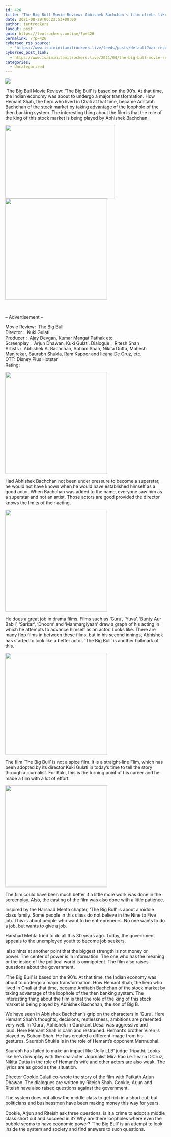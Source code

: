 ```yaml
---
id: 426
title: 'The Big Bull Movie Review: Abhishek Bachchan’s film climbs like a stock market'
date: 2021-08-29T06:23:53+00:00
author: tentrockers
layout: post
guid: https://tentrockers.online/?p=426
permalink: /?p=426
cyberseo_rss_source:
  - 'https://www.isaiminitamilrockers.live/feeds/posts/default?max-results=150&start-index=1'
cyberseo_post_link:
  - https://www.isaiminitamilrockers.live/2021/04/the-big-bull-movie-review-abhishek.html
categories:
  - Uncategorized
---
```

<div class="media_block">
  <img src="https://1.bp.blogspot.com/-qbPK7Flczzs/YG82VE_frHI/AAAAAAAAArI/IaIb2cNdEZ4b9Cjuby7wvPYVUSD2uJWIwCLcBGAsYHQ/s72-w344-h230-c/WhatsApp_Image_2021-03-19_at_2.01_.56_PM_1000x667__571_855.jpg" class="media_thumbnail" />
</div>

<meta content="&nbsp; The Big Bull Movie Review: ‘The Big Bull’ is based on the 90’s.&nbsp;At that time, the Indian economy was about to undergo a major transformati..." name="twitter:description" />

  


<center>
</center>

  
<ins class="hb6d4c9baf5" data-affquery="/81dee8bcaf/b6d4c9baf5/?placementName=default" data-domain="//aaaaaco.com" data-height="0" data-width="0"></ins>

&nbsp;<span face="&quot;Source Sans Pro&quot;, &quot;Helvetica Neue&quot;, sans-serif">The Big Bull Movie Review: ‘The Big Bull’ is based on the 90’s.&nbsp;At that time, the Indian economy was about to undergo a major transformation.&nbsp;How Hemant Shah, the hero who lived in Chali at that time, became Amitabh Bachchan of the stock market by taking advantage of the loophole of the then banking system.&nbsp;The interesting thing about the film is that the role of the king of this stock market is being played by Abhishek Bachchan.</span><ins class="hb6d4c9baf5" data-affquery="/81dee8bcaf/b6d4c9baf5/?placementName=default" data-domain="//aaaaaco.com" data-height="0" data-width="0"></ins>

<ins class="hb6d4c9baf5" data-affquery="/81dee8bcaf/b6d4c9baf5/?placementName=default" data-domain="//aaaaaco.com" data-height="0" data-width="0"></ins>

<div class="separator">
  <a href="https://1.bp.blogspot.com/-qbPK7Flczzs/YG82VE_frHI/AAAAAAAAArI/IaIb2cNdEZ4b9Cjuby7wvPYVUSD2uJWIwCLcBGAsYHQ/s855/WhatsApp_Image_2021-03-19_at_2.01_.56_PM_1000x667__571_855.jpg"><img loading="lazy" border="0" data-original-height="571" data-original-width="855" height="230" src="https://1.bp.blogspot.com/-qbPK7Flczzs/YG82VE_frHI/AAAAAAAAArI/IaIb2cNdEZ4b9Cjuby7wvPYVUSD2uJWIwCLcBGAsYHQ/w344-h230/WhatsApp_Image_2021-03-19_at_2.01_.56_PM_1000x667__571_855.jpg" width="344" /></a>
</div>



<div class="separator">
  <a href="https://nayishayari.com/vanakkam-da-mapla-movie/" target="_blank" rel="noopener"><img border="0" data-original-height="166" data-original-width="800" src="https://1.bp.blogspot.com/-pguMr_Mtlcw/YG82aAcecFI/AAAAAAAAArM/at4xxL7EMi8mDeLsc_Lmd9ox9RjI9s42wCLcBGAsYHQ/s320/unnamed.gif" width="320" /></a>
</div>

<span face="&quot;Source Sans Pro&quot;, &quot;Helvetica Neue&quot;, sans-serif"><br /></span><ins class="hb6d4c9baf5" data-affquery="/81dee8bcaf/b6d4c9baf5/?placementName=default" data-domain="//aaaaaco.com" data-height="0" data-width="0"></ins><ins class="hb6d4c9baf5" data-affquery="/81dee8bcaf/b6d4c9baf5/?placementName=default" data-domain="//aaaaaco.com" data-height="0" data-width="0"></ins>

<span class="td-adspot-title">– Advertisement –</span><ins class="hb6d4c9baf5" data-affquery="/81dee8bcaf/b6d4c9baf5/?placementName=default" data-domain="//aaaaaco.com" data-height="0" data-width="0"></ins>

<ins class="hb6d4c9baf5" data-affquery="/81dee8bcaf/b6d4c9baf5/?placementName=default" data-domain="//aaaaaco.com" data-height="0" data-width="0"></ins>

Movie Review: &nbsp;The Big Bull  
Director : &nbsp;Kuki Gulati  
Producer : &nbsp;Ajay Devgan, Kumar Mangat Pathak etc.  
Screenplay :&nbsp; Arjun Dhawan, Kuki Gulati. Dialogue : &nbsp;Ritesh Shah  
Artists : &nbsp;Abhishek A. Bachchan, Soham Shah, Nikita Dutta, Mahesh Manjrekar, Saurabh Shukla, Ram Kapoor and Ileana De Cruz, etc.  
OTT: Disney Plus Hotstar  
Rating:&nbsp;<ins class="hb6d4c9baf5" data-affquery="/81dee8bcaf/b6d4c9baf5/?placementName=default" data-domain="//aaaaaco.com" data-height="0" data-width="0"></ins>

<div class="separator">
  <a href="https://aaaaaco.com/d4c26a5800/235ceaef16/?placementName=default" target="_blank" rel="noopener"><img border="0" data-original-height="166" data-original-width="800" src="https://1.bp.blogspot.com/-idK6a3xyXAY/YG82dqbW-JI/AAAAAAAAArQ/RyUkBfFslyYzqWRxZLZcgtC24rxi3HlJQCLcBGAsYHQ/s320/unnamed.gif" width="320" /></a>
</div>

Had Abhishek Bachchan not been under pressure to become a superstar, he would not have known when he would have established himself as a good actor. When Bachchan was added to the name, everyone saw him as a superstar and not an artist. Those actors are good provided the director knows the limits of their acting.<ins class="hb6d4c9baf5" data-affquery="/81dee8bcaf/b6d4c9baf5/?placementName=default" data-domain="//aaaaaco.com" data-height="0" data-width="0"></ins>

<div class="separator">
  <a href="https://aaaaaco.com/d4c26a5800/235ceaef16/?placementName=default" target="_blank" rel="noopener"><img border="0" data-original-height="166" data-original-width="800" src="https://1.bp.blogspot.com/-FvEFaC7rUew/YG82jd_AsJI/AAAAAAAAArU/WiRxvF2WoEsSdR8ETlgxZCiW_p6Djr8hACLcBGAsYHQ/s320/unnamed.gif" width="320" /></a>
</div>

He does a great job in drama films. Films such as ‘Guru’, ‘Yuva’, ‘Bunty Aur Babli’, ‘Sarkar’, ‘Dhoom’ and ‘Manmargiyaan’ draw a graph of his acting in which he attempts to advance himself as an actor. Looks like. There are many flop films in between these films, but in his second innings, Abhishek has started to look like a better actor. ‘The Big Bull’ is another hallmark of this.

<div class="separator">
  <a href="https://aaaaaco.com/d4c26a5800/235ceaef16/?placementName=default" target="_blank" rel="noopener"><img border="0" data-original-height="166" data-original-width="800" src="https://1.bp.blogspot.com/-rycXGbLVeww/YG82pNx9MrI/AAAAAAAAArY/4-Y_neX4QigIW4_H3MSuxKHBwIuyhYN5gCLcBGAsYHQ/s320/unnamed.gif" width="320" /></a>
</div>

<ins class="hb6d4c9baf5" data-affquery="/81dee8bcaf/b6d4c9baf5/?placementName=default" data-domain="//aaaaaco.com" data-height="0" data-width="0"></ins><ins class="hb6d4c9baf5" data-affquery="/81dee8bcaf/b6d4c9baf5/?placementName=default" data-domain="//aaaaaco.com" data-height="0" data-width="0"></ins>

The film ‘The Big Bull’ is not a spice film. It is a straight-line&nbsp;Flim, which has been adopted by its director Kuki Gulati in today’s time to tell the story through a journalist. For Kuki, this is the turning point of his career and he made a film with a lot of effort.

<div class="separator">
  <a href="https://aaaaaco.com/d4c26a5800/235ceaef16/?placementName=default" target="_blank" rel="noopener"><img border="0" data-original-height="166" data-original-width="800" src="https://1.bp.blogspot.com/-M_zhz223IjE/YG82uAnEbkI/AAAAAAAAArg/fNdkJW3JMtM2KuWblOQDq-B9NdP1Z-54ACLcBGAsYHQ/s320/unnamed.gif" width="320" /></a>
</div>

The film could have been much better if a little more work was done in the screenplay. Also, the casting of the film was also done with a little patience.

Inspired by the Harshad Mehta chapter, ‘The Big Bull’ is about a middle class family.&nbsp;Some people in this class do not believe in the Nine to Five job.&nbsp;This is about people who want to be entrepreneurs.&nbsp;No one wants to do a job, but wants to give a job.

Harshad Mehta tried to do all this 30 years ago.&nbsp;Today, the government appeals to the unemployed youth to become job seekers.

&nbsp;also hints at another point that the biggest strength is not money or power.&nbsp;The center of power is in information.&nbsp;The one who has the meaning or the inside of the political world is omnipotent.&nbsp;The film also raises questions about the government.

‘The Big Bull’ is based on the 90’s.&nbsp;At that time, the Indian economy was about to undergo a major transformation.&nbsp;How Hemant Shah, the hero who lived in Chali at that time, became Amitabh Bachchan of the stock market by taking advantage of the loophole of the then banking system.&nbsp;The interesting thing about the film is that the role of the king of this stock market is being played by Abhishek Bachchan, the son of Big B.

We have seen in Abhishek Bachchan’s grip on the characters in ‘Guru’.&nbsp;Here Hemant Shah’s thoughts, decisions, restlessness, ambitions are presented very well.&nbsp;In ‘Guru’, Abhishek in Gurukant Desai was aggressive and loud.&nbsp;Here Hemant Shah is calm and restrained.&nbsp;Hemant’s brother Viren is played by Soham Shah.&nbsp;He has created a different image from his gestures.&nbsp;Saurabh Shukla is in the role of Hemant’s opponent Mannubhai.

Saurabh has failed to make an impact like ‘Jolly LLB’ judge Tripathi.&nbsp;Looks like he’s downplay with the character.&nbsp;Journalist Mira Rao i.e. Ileana D’Cruz, Nikita Dutta in the role of Hemant’s wife and other actors are also weak.&nbsp;The lyrics are as good as the situation.

Director Cookie Gulati co-wrote the story of the film with Patkath Arjun Dhawan.&nbsp;The dialogues are written by Riteish Shah.&nbsp;Cookie, Arjun and Riteish have also raised questions against the government.

The system does not allow the middle class to get rich in a short cut, but politicians and businessmen have been making money this way for years.

Cookie, Arjun and Riteish ask three questions, is it a crime to adopt a middle class short cut and succeed in it?&nbsp;Why are there loopholes where even the bubble seems to have economic power?&nbsp;‘The Big Bull’ is an attempt to look inside the system and society and find answers to such questions.

<center>
</center>